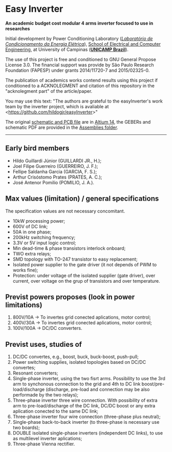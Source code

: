 # Easy Inverter
**An academic budget cost modular 4 arms inverter focused to use in researches**

Initial development by Power Conditioning Laboratory (*[Laboratório de Condicionamento da Energia Elétrica](http://www.fee.unicamp.br/dse/antenor/lcee)*), [School of Electrical and Computer Engineering](http://www.fee.unicamp.br/?language=en), at University of Campinas ([**UNICAMP Brazil**](http://www.unicamp.br/unicamp/english)).

The use of this project is free and conditioned to GNU General Propose License 3.0. The financial support was provide by São Paulo Research Foundation (FAPESP) under grants 2014/11720-7 and 2015/02325-0.

The publication of academics works contend results using this project if conditioned to a ACKNOLEGMENT and citation of this repository in the "acknolegment part" of the article/paper.

You may use this text:
"The authors are grateful to the easyInverter's work team by the inverter project, which is avaliable at <<https://github.com/hildogjr/easyInverter>>"

The original [schematic and PCB file](https://github.com/hildogjr/easyInverter/tree/master/Altium%20prj) are in [Altium 14](http://www.altium.com/), the GEBERs and schematic PDF are provided in the [Assemblies folder](https://github.com/hildogjr/easyInverter/tree/master/Assemblies).

---

## Early bird members
- Hildo Guillardi Júnior (GUILLARDI JR., H.);
- Joel Filipe Guerreiro (GUERREIRO, J. F.);
- Fellipe Saldanha Garcia (GARCIA, F. S.);
- Arthur Crisóstomo Prates (PRATES, A. C.);
- José Antenor Pomilio (POMILIO, J. A.).

## Max values (limitation) / general specifications
The specification values are not necessary concomitant.

- 10kW processing power;
- 600V of DC link;
- 50A in one phase;
- 200kHz switching frequency;
- 3.3V or 5V input logic control;
- Min dead-time & phase transistors interlock onboard;
- TWO extra relays;
- SMD topology with TO-247 transistor to easy replacement;
- Isolated power supplier to the gate driver (it not depends of PWM to works fine);
- Protection: under voltage of the isolated supplier (gate driver), over current, over voltage on the grup of transistors and over temperature.

## Previst powers proposes (look in power limitations)
1. 800V/10A -> To invertes grid conected aplications, motor control;
2. 400V/30A -> To invertes grid conected aplications, motor control;
3. 100V/100A -> DC/DC converters.

## Previst uses, studies of
1. DC/DC convertes, e.g., boost, buck, buck-boost, push-pull;
2. Power switching supplies, isolated topologies based on DC/DC convertes;
3. Resonant converters;
4. Single-phase inverter, using the two fisrt arms. Possibility to use the 3rd arm to synchonous connection to the grid and 4th to DC link boost/pre-load/discharge (discharge, pre-load and connection may be also performade by the two relays);
5. Three-phase inverter three wire connection. With possibility of extra arm to pre-load/discharge of the DC link, DC/DC boost or any extra aplication conected to the same DC link;
6. Three-phase inverter four wire connection (three-phase plus neutral);
7. Single-phase back-to-back inverter (to three-phase is necessary use two boards);
8. DOUBLE isolated single-phase inverters (independent DC links), to use as multilevel inverter aplications;
9. Three-phase Vienna rectifier.
